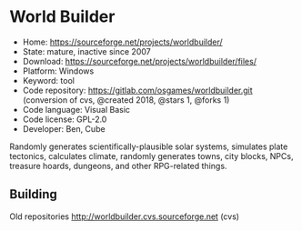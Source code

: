 # World Builder

- Home: https://sourceforge.net/projects/worldbuilder/
- State: mature, inactive since 2007
- Download: https://sourceforge.net/projects/worldbuilder/files/
- Platform: Windows
- Keyword: tool
- Code repository: https://gitlab.com/osgames/worldbuilder.git (conversion of cvs, @created 2018, @stars 1, @forks 1)
- Code language: Visual Basic
- Code license: GPL-2.0
- Developer: Ben, Cube

Randomly generates scientifically-plausible solar systems, simulates plate tectonics, calculates climate, randomly generates towns, city blocks, NPCs, treasure hoards, dungeons, and other RPG-related things.

## Building

Old repositories http://worldbuilder.cvs.sourceforge.net (cvs)